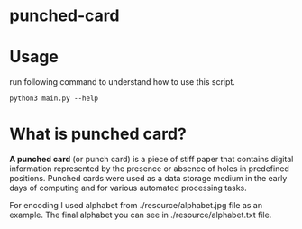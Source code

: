 # punched-card

# Usage

run following command to understand how to use this script.

```
python3 main.py --help
```

# What is punched card?

**A punched card** (or punch card) is a piece of stiff paper that contains digital information
represented by the presence or absence of holes in predefined positions. Punched cards were
used as a data storage medium in the early days of computing and for various automated
processing tasks.

For encoding I used alphabet from ./resource/alphabet.jpg file as an example. The final alphabet
you can see in ./resource/alphabet.txt file.